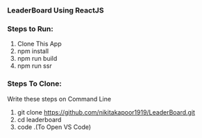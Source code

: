### LeaderBoard Using ReactJS

### Steps to Run:
1. Clone This App
2. npm install
3. npm run build
4. npm run ssr

### Steps To Clone:
Write these steps on Command Line
1. git clone https://github.com/nikitakapoor1919/LeaderBoard.git
2. cd leaderboard
3. code .(To Open VS Code)
